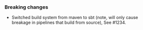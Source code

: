 <!-- NOTE:
     Release notes for unreleased changes go here, following this format:

        ### Features

         * Change description, see #123

        ### Bug fixes

         * Some bug fix, see #124

     DO NOT LEAVE A BLANK LINE BELOW THIS PREAMBLE -->
### Breaking changes

- Switched build system from maven to sbt (note, will only cause breakage in
  pipelines that build from source), See #1234.
